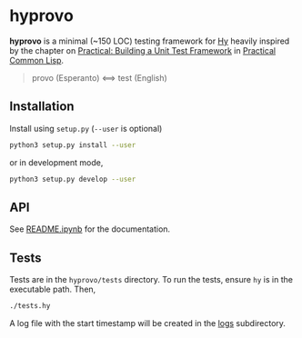 # hyprovo
**hyprovo** is a minimal (~150 LOC) testing framework for [Hy](https://github.com/hylang/hy) heavily inspired by the chapter on [Practical: Building a Unit Test Framework](https://gigamonkeys.com/book/practical-building-a-unit-test-framework.html) in [Practical Common Lisp](https://gigamonkeys.com/book/).

> provo (Esperanto) <==> test (English)

## Installation

Install using `setup.py` (`--user` is optional)

```bash
python3 setup.py install --user
```

or in development mode,

```bash
python3 setup.py develop --user
```

## API
See [README.ipynb](README.ipynb) for the documentation.

## Tests
Tests are in the `hyprovo/tests` directory. To run the tests, ensure `hy` is in the executable path. Then,

```bash
./tests.hy
```

A log file with the start timestamp will be created in the [logs](tests/logs) subdirectory.
